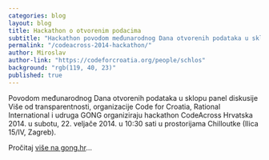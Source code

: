 ```yaml
---
categories: blog
layout: blog
title: Hackathon o otvorenim podacima
subtitle: "Hackathon povodom međunarodnog Dana otvorenih podataka u sklopu panel diskusije Više od transparentnosti"
permalink: "/codeacross-2014-hackathon/"
author: Miroslav
author-link: "https://codeforcroatia.org/people/schlos"
background: "rgb(119, 40, 23)"
published: true
---
```


Povodom međunarodnog Dana otvorenih podataka u sklopu panel diskusije Više od transparentnosti, organizacije Code for Croatia, Rational International i udruga GONG organiziraju hackathon CodeAcross Hrvatska 2014. u subotu, 22. veljače 2014. u 10:30 sati u prostorijama Chilloutke (Ilica 15/IV, Zagreb).

Pročitaj [više na gong.hr](https://www.gong.hr/hr/dobra-vladavina/pristup-informacijama/hackathon-o-otvorenim-podacima/)...